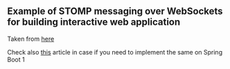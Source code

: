 
## Example of STOMP messaging over WebSockets for building interactive web application

Taken from [here](https://spring.io/guides/gs/messaging-stomp-websocket)

Check also [this](https://www.devglan.com/spring-boot/spring-boot-websocket-example) article in case if you need 
to implement the same on Spring Boot 1
